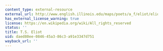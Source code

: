```yaml
---
content_type: external-resource
external_url: http://www.english.illinois.edu/maps/poets/a_f/eliot/eliot.htm
has_external_license_warning: true
license: https://en.wikipedia.org/wiki/All_rights_reserved
status: ''
title: T.S. Eliot
uid: daed80ee-0846-45a3-86c3-a91e3347d751
wayback_url: ''
---
```

